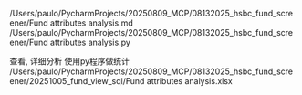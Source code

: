 /Users/paulo/PycharmProjects/20250809_MCP/08132025_hsbc_fund_screener/Fund attributes analysis.md
/Users/paulo/PycharmProjects/20250809_MCP/08132025_hsbc_fund_screener/Fund attributes analysis.py

查看, 详细分析
使用py程序做统计
/Users/paulo/PycharmProjects/20250809_MCP/08132025_hsbc_fund_screener/20251005_fund_view_sql/Fund attributes analysis.xlsx